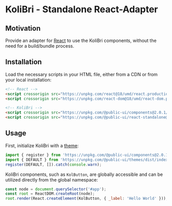 # KoliBri - Standalone React-Adapter

## Motivation

Provide an adapter for [React](https://reactjs.org) to use the KoliBri components, without the need for a build/bundle process.

## Installation

Load the necessary scripts in your HTML file, either from a CDN or from your local installation:

```html
<!-- React -->
<script crossorigin src="https://unpkg.com/react@18/umd/react.production.min.js"></script>
<script crossorigin src="https://unpkg.com/react-dom@18/umd/react-dom.production.min.js"></script>

<!-- KoliBri -->
<script crossorigin src="https://unpkg.com/@public-ui/components@2.0.1/dist/kolibri/kolibri.esm.js" type="module"></script>
<script crossorigin src="https://unpkg.com/@public-ui/react-standalone@2.0.1/dist/index.mjs" type="module"></script>
```

## Usage

First, initialize KoliBri with a [theme](https://github.com/public-ui/kolibri/tree/develop/packages/themes):

```ts
import { register } from 'https://unpkg.com/@public-ui/components@2.0.1/dist/esm/index.js';
import { DEFAULT } from 'https://unpkg.com/@public-ui/themes/dist/index.mjs';
register(DEFAULT, []).catch(console.warn);
```

KoliBri components, such as `KolButton`, are globally accessible and can be utilized directly from the global namespace:

```js
const node = document.querySelector('#app');
const root = ReactDOM.createRoot(node);
root.render(React.createElement(KolButton, { _label: 'Hello World' }));
```
